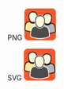 # 
PNG
<img src="https://github.com/titan8c3/icons/blob/main/orange-flat-community2.png?raw=true" width=64 height=64>


SVG
<img src="https://raw.githubusercontent.com/titan8c3/icons/0aa620dfd6fd02a8d1948c33afac2ff4368d68fc/orange-flat-community2.svg" width=64 height=64>
